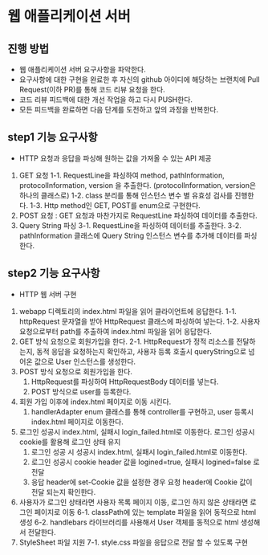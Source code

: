 # 웹 애플리케이션 서버
## 진행 방법
* 웹 애플리케이션 서버 요구사항을 파악한다.
* 요구사항에 대한 구현을 완료한 후 자신의 github 아이디에 해당하는 브랜치에 Pull Request(이하 PR)를 통해 코드 리뷰 요청을 한다.
* 코드 리뷰 피드백에 대한 개선 작업을 하고 다시 PUSH한다.
* 모든 피드백을 완료하면 다음 단계를 도전하고 앞의 과정을 반복한다.

## step1 기능 요구사항
* HTTP 요청과 응답을 파싱해 원하는 값을 가져올 수 있는 API 제공
1. GET 요청
   1-1. RequestLine을 파싱하여 method, pathInformation, protocolInformation, version 을 추출한다. (protocolInformation, version은 하나의 클래스로)
   1-2. class 분리를 통해 인스턴스 변수 별 유효성 검사를 진행한다.
   1-3. Http method인 GET, POST를 enum으로 구현한다.
2. POST 요청 : GET 요청과 마찬가지로 RequestLine 파싱하여 데이터를 추출한다.
3. Query String 파싱
   3-1. RequestLine을 파싱하여 데이터를 추출한다.
   3-2. pathInformation 클래스에 Query String 인스턴스 변수를 추가해 데이터를 파싱한다.

## step2 기능 요구사항
* HTTP 웹 서버 구현
1. webapp 디렉토리의 index.html 파일을 읽어 클라이언트에 응답한다.
   1-1. httpRequest 문자열을 받아 HttpRequest 클래스에 파싱하여 넣는다.
   1-2. 사용자 요청으로부터 path를 추출하여 index.html 파일을 읽어 응답한다.
2. GET 방식 요청으로 회원가입을 한다.
   2-1. HttpRequest가 정적 리소스를 전달하는지, 동적 응답을 요청하는지 확인하고, 사용자 등록 호출시 queryString으로 넘어온 값으로 User 인스턴스를 생성한다.
3. POST 방식 요청으로 회원가입을 한다. 
   1. HttpRequest를 파싱하여 HttpRequestBody 데이터를 넣는다. 
   2. POST 방식으로 user를 등록한다.
4. 회원 가입 이후에 index.html 페이지로 이동 시킨다.
   1. handlerAdapter enum 클래스를 통해 controller를 구현하고, user 등록시 index.html 페이지로 이동한다.
5. 로그인 성공시 index.html, 실패시 login_failed.html로 이동한다. 로그인 성공시 cookie를 활용해 로그인 상태 유지
   1. 로그인 성공 시 성공시 index.html, 실패시 login_failed.html로 이동한다.
   2. 로그인 성공시 cookie header 값을 logined=true, 실패시 logined=false 로 전달
   3. 응답 header에 set-Cookie 값을 설정한 경우 요청 header에 Cookie 값이 전달 되는지 확인한다.
6. 사용자가 로그인 상태라면 사용자 목록 페이지 이동, 로그인 하지 않은 상태라면 로그인 페이지로 이동
   6-1. classPath에 있는 template 파일을 읽어 동적으로 html 생성
   6-2. handlebars 라이브러리를 사용해서 User 객체를 동적으로 html 생성해서 전달한다.
7. StyleSheet 파일 지원
   7-1. style.css 파일을 응답으로 전달 할 수 있도록 구현